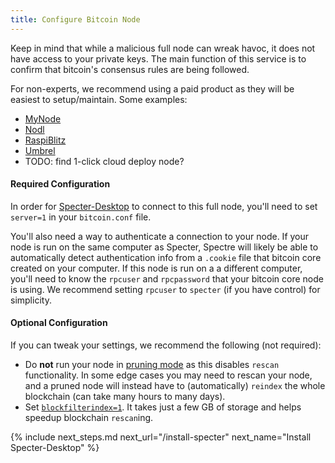 ```yaml
---
title: Configure Bitcoin Node
---
```


Keep in mind that while a malicious full node can wreak havoc, it does not have access to your private keys.
The main function of this service is to confirm that bitcoin's consensus rules are being followed.

For non-experts, we recommend using a paid product as they will be easiest to setup/maintain.
Some examples:
* [MyNode](https://mynodebtc.com/)
* [Nodl](https://www.nodl.it/)
* [RaspiBlitz](https://shop.fulmo.org/raspiblitz/)
* [Umbrel](https://getumbrel.com/)
* TODO: find 1-click cloud deploy node?

#### Required Configuration
In order for [Specter-Desktop](/install-specter) to connect to this full node, you'll need to set `server=1` in your `bitcoin.conf` file.

You'll also need a way to authenticate a connection to your node.
If your node is run on the same computer as Specter, Spectre will likely be able to automatically detect authentication info from a `.cookie` file that bitcoin core created on your computer.
If this node is run on a a different computer, you'll need to know the `rpcuser` and `rpcpassword` that your bitcoin core node is using.
We recommend setting `rpcuser` to `specter` (if you have control) for simplicity.

#### Optional Configuration
If you can tweak your settings, we recommend the following (not required):
* Do **not** run your node in [pruning mode](https://bitcoin.org/en/full-node#reduce-storage) as this disables `rescan` functionality.
In some edge cases you may need to rescan your node, and a pruned node will instead have to (automatically) `reindex` the whole blockchain (can take many hours to many days).
* Set [`blockfilterindex=1`](https://bitcoin.org/en/release/v0.19.0.1).
It takes just a few GB of storage and helps speedup blockchain `rescan`ing.


{% include next_steps.md next_url="/install-specter" next_name="Install Specter-Desktop" %}
